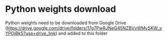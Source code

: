 # Python weights download

Python weights need to be downloaded from Google Drive (https://drive.google.com/drive/folders/17g7PwRJNeG45NZBVvWMvSKW_vYPOjBk5?usp=drive_link) and added to this folder

